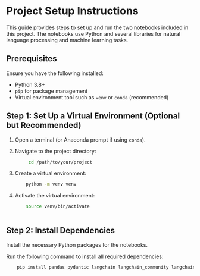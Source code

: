 # Project Setup Instructions

This guide provides steps to set up and run the two notebooks included in this project. The notebooks use Python and several libraries for natural language processing and machine learning tasks.

## Prerequisites

Ensure you have the following installed:

- Python 3.8+
- `pip` for package management
- Virtual environment tool such as `venv` or `conda` (recommended)

## Step 1: Set Up a Virtual Environment (Optional but Recommended)

1. Open a terminal (or Anaconda prompt if using `conda`).
2. Navigate to the project directory:

   ```bash
        cd /path/to/your/project
   ```
3. Create a virtual environment:

    ```bash
        python -m venv venv
    ```
4. Activate the virtual environment:

    ```bash
        source venv/bin/activate     
        
    ```
## Step 2: Install Dependencies

Install the necessary Python packages for the notebooks.

Run the following command to install all required dependencies:

```bash
    pip install pandas pydantic langchain langchain_community langchain_openai langchain_anthropic langchain_google_genai deepeval rank_bm25 faiss-cpu duckduckgo-search
```

